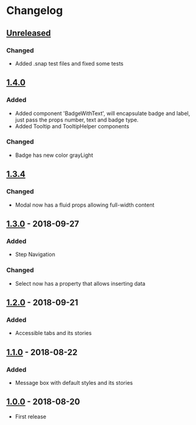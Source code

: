 # Changelog

## [Unreleased]
### Changed
- Added .snap test files and fixed some tests

## [1.4.0]
### Added
- Added component 'BadgeWithText', will encapsulate badge and label, just pass the props number, text and badge type.
- Added Tooltip and TooltipHelper components
### Changed
- Badge has new color grayLight

## [1.3.4]
### Changed
- Modal now has a fluid props allowing full-width content

## [1.3.0] - 2018-09-27
### Added
- Step Navigation
### Changed
- Select now has a property that allows inserting data

## [1.2.0] - 2018-09-21
### Added
- Accessible tabs and its stories

## [1.1.0] - 2018-08-22
### Added
- Message box with default styles and its stories

## [1.0.0] - 2018-08-20
- First release


[Unreleased]: https://github.com/radargovernamental/orbit-style/compare/1.4.0...develop
[1.4.0]: https://github.com/radargovernamental/orbit-style/compare/1.3.4...1.4.0
[1.3.4]: https://github.com/radargovernamental/orbit-style/compare/1.3.0...1.3.4
[1.3.0]: https://github.com/radargovernamental/orbit-style/compare/1.2.0...1.3.0
[1.2.0]: https://github.com/radargovernamental/orbit-style/compare/1.1.0...1.2.0
[1.1.0]: https://github.com/radargovernamental/orbit-style/compare/1.0.0...1.1.0
[1.0.0]: https://github.com/radargovernamental/orbit-style/releases/tag/1.0.0
